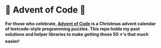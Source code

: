 # 🎄 Advent of Code 🎄

#### For those who celebrate, [Advent of Code](https://adventofcode.com/) is a Christmas advent calendar of leetcode-style programming puzzles. This repo holds my past solutions and helper libraries to make getting those 50 ⭐'s that much easier!